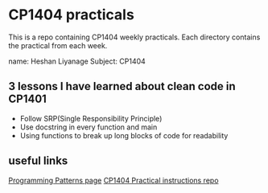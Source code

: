 # CP1404 practicals

This is a repo containing CP1404 weekly practicals.
Each directory contains the practical from each week.

name: Heshan Liyanage
Subject: CP1404

## 3 lessons I have learned about clean code in CP1401
- Follow SRP(Single Responsibility Principle)
- Use docstring in every function and main
- Using functions to break up long blocks of code for readability

## useful links
[Programming Patterns page](https://github.com/CP1404/Starter/wiki/Programming-Patterns)
[CP1404 Practical instructions repo](https://github.com/CP1404/Practicals)